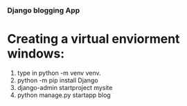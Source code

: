 ### Django blogging App

# Creating a virtual enviorment windows:

1. type in python -m venv venv.
2. python -m pip install Django
3. django-admin startproject mysite
4.  python manage.py startapp blog
